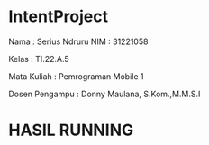 # IntentProject

Nama : Serius Ndruru
NIM : 31221058

Kelas : TI.22.A.5

Mata Kuliah : Pemrograman Mobile 1

Dosen Pengampu : Donny Maulana, S.Kom.,M.M.S.I

# HASIL RUNNING


